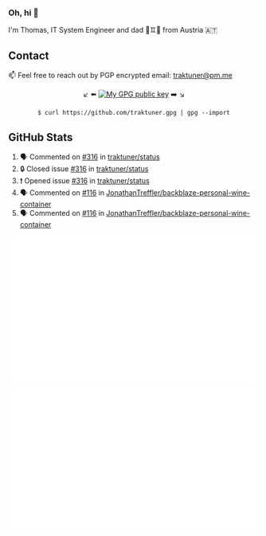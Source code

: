 ### Oh, hi 👋

I'm Thomas, IT System Engineer and dad 👶♊️👶 from Austria 🇦🇹

<!--
**traktuner/traktuner** is a ✨ _special_ ✨ repository because its `README.md` (this file) appears on your GitHub profile.

Here are some ideas to get you started:

- 🔭 I’m currently working on ...
- 🌱 I’m currently learning ...
- 👯 I’m looking to collaborate on ...
- 🤔 I’m looking for help with ...
- 💬 Ask me about ...
- 📫 How to reach me: ...
- 😄 Pronouns: ...
- ⚡ Fun fact: ...
-->

## Contact
📫 Feel free to reach out by PGP encrypted email:
traktuner@pm.me

<div align="center" markdown="1">

↙️ ⬅️ [![My GPG public key](https://img.shields.io/badge/PGP%20public%20key-6D4AFF?style=for-the-badge)](https://github.com/traktuner.gpg) ➡️ ↘️

```shell
$ curl https://github.com/traktuner.gpg | gpg --import
```

</div>

## GitHub Stats
<!--START_SECTION:activity-->
1. 🗣 Commented on [#316](https://github.com/traktuner/status/issues/316#issuecomment-1942358266) in [traktuner/status](https://github.com/traktuner/status)
2. 🔒 Closed issue [#316](https://github.com/traktuner/status/issues/316) in [traktuner/status](https://github.com/traktuner/status)
3. ❗ Opened issue [#316](https://github.com/traktuner/status/issues/316) in [traktuner/status](https://github.com/traktuner/status)
4. 🗣 Commented on [#116](https://github.com/JonathanTreffler/backblaze-personal-wine-container/issues/116#issuecomment-1942065093) in [JonathanTreffler/backblaze-personal-wine-container](https://github.com/JonathanTreffler/backblaze-personal-wine-container)
5. 🗣 Commented on [#116](https://github.com/JonathanTreffler/backblaze-personal-wine-container/issues/116#issuecomment-1941671390) in [JonathanTreffler/backblaze-personal-wine-container](https://github.com/JonathanTreffler/backblaze-personal-wine-container)
<!--END_SECTION:activity-->

![](https://github.com/traktuner/traktuner/blob/master/generated/overview.svg)
![](https://github.com/traktuner/traktuner/blob/master/generated/languages.svg)
